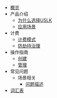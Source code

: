 <!-- 请勿添加产品标题，标题行将由系统自动增加，名称将于您申请邮件提供的仓库名称一致 -->

* [概览](/uslk/README.md)
* 产品介绍   <!-- 以下是参考的目录模版，旨在建议产品文档应该包含的内容模块。实际章节划分可根据实际内容进行调整 -->
   * [为什么选择USLK](/uslk/introduction)
   * [应用场景](/uslk/typicals)
* 计费
   * [计费模式](/uslk/pricing)
   * [防劫持治理](/uslk/websec)
* 操作指南
   * [创建](/uslk/operation)
   * [管理](/uslk/statistics)
* 常见问题
   * 场景相关 <!-- 平台已支持三级及以下目录收起展开，为确保点击区域充分，包含三级目录的二级标题请勿添加链接 -->
      * [问题描述](相对链接)
* [词汇表](_glossary.md)
